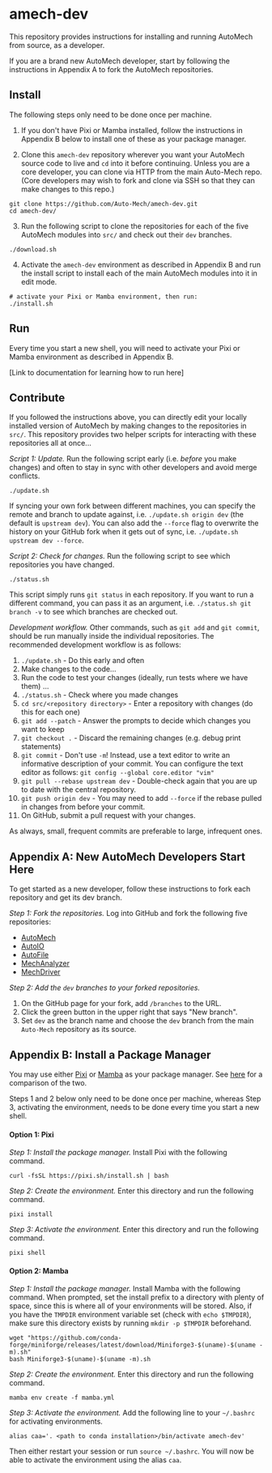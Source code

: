 # amech-dev

This repository provides instructions for installing and running AutoMech from source,
as a developer.

If you are a brand new AutoMech developer, start by following the instructions in
Appendix A to fork the AutoMech repositories.

## Install

The following steps only need to be done once per machine.

1. If you don't have Pixi or Mamba installed, follow the instructions in Appendix B
below to install one of these as your package manager.

2. Clone this `amech-dev` repository wherever you want your AutoMech source code to
live and `cd` into it before continuing.
Unless you are a core developer, you can clone via HTTP from the main Auto-Mech repo.
(Core developers may wish to fork and clone via SSH so that they can make changes to
this repo.)
```
git clone https://github.com/Auto-Mech/amech-dev.git
cd amech-dev/
```

3. Run the following script to clone the repositories for each of the five AutoMech
modules into `src/` and check out their `dev` branches.
```
./download.sh
```

4. Activate the `amech-dev` environment as described in Appendix B and run the install
script to install each of the main AutoMech modules into it in edit mode.
```
# activate your Pixi or Mamba environment, then run:
./install.sh
```

## Run

Every time you start a new shell, you will need to activate your Pixi or Mamba
environment as described in Appendix B.

[Link to documentation for learning how to run here]

## Contribute

If you followed the instructions above, you can directly edit your locally installed
version of AutoMech by making changes to the repositories in `src/`.
This repository provides two helper scripts for interacting with these repositories all at once...

*Script 1: Update.*
Run the following script early (i.e. *before* you make changes) and often to stay in
sync with other developers and avoid merge conflicts.
```
./update.sh
```
If syncing your own fork between different machines, you can specify the remote and
branch to update against, i.e. `./update.sh origin dev` (the default is `upstream dev`).
You can also add the `--force` flag to overwrite the history on your GitHub fork when it
gets out of sync, i.e.  `./update.sh upstream dev --force`.

*Script 2: Check for changes.*
Run the following script to see which repositories you have changed.
```
./status.sh
```
This script simply runs `git status` in each repository.
If you want to run a different command, you can pass it as an argument, i.e. `./status.sh git branch -v` to see which branches are checked out.

*Development workflow.*
Other commands, such as `git add` and `git commit`, should be run manually inside the
individual repositories.
The recommended development workflow is as follows:

1. `./update.sh` - Do this early and often
2. Make changes to the code...
3. Run the code to test your changes (ideally, run tests where we have them) ...
4. `./status.sh` - Check where you made changes
5. `cd src/<repository directory>` - Enter a repository with changes (do this for each one)
6. `git add --patch` - Answer the prompts to decide which changes you want to keep
7. `git checkout .` - Discard the remaining changes (e.g. debug print statements)
8. `git commit` - Don't use `-m`! Instead, use a text editor to write an informative
description of your commit. You can configure the text editor as follows: `git config
--global core.editor "vim"`
9. `git pull --rebase upstream dev` - Double-check again that you are up to date with the
central repository.
10. `git push origin dev` - You may need to add `--force` if the rebase pulled in changes from before your commit.
11. On GitHub, submit a pull request with your changes.

As always, small, frequent commits are preferable to large, infrequent ones.


## Appendix A: New AutoMech Developers Start Here

To get started as a new developer, follow these instructions to fork each repository and get its dev branch.

*Step 1: Fork the repositories.*
Log into GitHub and fork the following five repositories:

 - [AutoMech](https://github.com/Auto-Mech/autochem)
 - [AutoIO](https://github.com/Auto-Mech/autoio)
 - [AutoFile](https://github.com/Auto-Mech/autofile)
 - [MechAnalyzer](https://github.com/Auto-Mech/mechanalyzer)
 - [MechDriver](https://github.com/Auto-Mech/mechdriver)

*Step 2: Add the `dev` branches to your forked repositories.*

1. On the GitHub page for your fork, add `/branches` to the URL.
2. Click the green button in the upper right that says "New branch".
3. Set `dev` as the branch name and choose the `dev` branch from the main `Auto-Mech` repository as its source.


## Appendix B: Install a Package Manager

You may use either [Pixi](https://pixi.sh/latest/) or
[Mamba](https://mamba.readthedocs.io/en/latest/installation/mamba-installation.html) as
your package manager.
See [here](https://prefix.dev/blog/pixi_a_fast_conda_alternative) for a comparison of
the two.

Steps 1 and 2 below only need to be done once per machine, whereas Step 3, activating
the environment, needs to be done every time you start a new shell.

#### Option 1: Pixi

*Step 1: Install the package manager.*
Install Pixi with the following command.
```
curl -fsSL https://pixi.sh/install.sh | bash
```

*Step 2: Create the environment.*
Enter this directory and run the following command.
```
pixi install
```

*Step 3: Activate the environment.*
Enter this directory and run the following command.
```
pixi shell
```

#### Option 2: Mamba

*Step 1: Install the package manager.*
Install Mamba with the following command.
When prompted, set the install prefix to a directory with plenty of space, since this is where all of your environments will be stored.
Also, if you have the `TMPDIR` environment variable set (check with `echo $TMPDIR`),
make sure this directory exists by running `mkdir -p $TMPDIR` beforehand.
```
wget "https://github.com/conda-forge/miniforge/releases/latest/download/Miniforge3-$(uname)-$(uname -m).sh"
bash Miniforge3-$(uname)-$(uname -m).sh
```

*Step 2: Create the environment.*
Enter this directory and run the following command.
```
mamba env create -f mamba.yml
```

*Step 3: Activate the environment.*
Add the following line to your `~/.bashrc` for activating environments.
```
alias caa='. <path to conda installation>/bin/activate amech-dev'
```
Then either restart your session or run `source ~/.bashrc`.
You will now be able to activate the environment using the alias `caa`.
